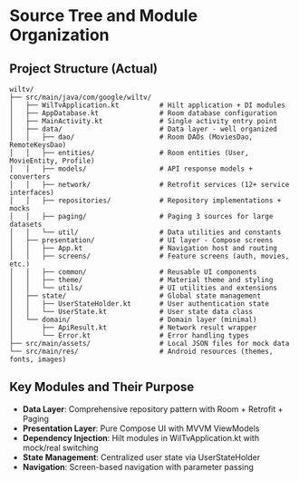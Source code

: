 # Source Tree and Module Organization

## Project Structure (Actual)

```text
wiltv/
├── src/main/java/com/google/wiltv/
│   ├── WilTvApplication.kt          # Hilt application + DI modules
│   ├── AppDatabase.kt               # Room database configuration
│   ├── MainActivity.kt              # Single activity entry point
│   ├── data/                        # Data layer - well organized
│   │   ├── dao/                     # Room DAOs (MoviesDao, RemoteKeysDao)
│   │   ├── entities/                # Room entities (User, MovieEntity, Profile)
│   │   ├── models/                  # API response models + converters
│   │   ├── network/                 # Retrofit services (12+ service interfaces)
│   │   ├── repositories/            # Repository implementations + mocks
│   │   ├── paging/                  # Paging 3 sources for large datasets
│   │   └── util/                    # Data utilities and constants
│   ├── presentation/                # UI layer - Compose screens
│   │   ├── App.kt                   # Navigation host and routing
│   │   ├── screens/                 # Feature screens (auth, movies, etc.)
│   │   ├── common/                  # Reusable UI components
│   │   ├── theme/                   # Material theme and styling
│   │   └── utils/                   # UI utilities and extensions
│   ├── state/                       # Global state management
│   │   ├── UserStateHolder.kt       # User authentication state
│   │   └── UserState.kt             # User state data class
│   └── domain/                      # Domain layer (minimal)
│       ├── ApiResult.kt             # Network result wrapper
│       └── Error.kt                 # Error handling types
├── src/main/assets/                 # Local JSON files for mock data
└── src/main/res/                    # Android resources (themes, fonts, images)
```

## Key Modules and Their Purpose

- **Data Layer**: Comprehensive repository pattern with Room + Retrofit + Paging
- **Presentation Layer**: Pure Compose UI with MVVM ViewModels
- **Dependency Injection**: Hilt modules in WilTvApplication.kt with mock/real switching
- **State Management**: Centralized user state via UserStateHolder
- **Navigation**: Screen-based navigation with parameter passing
